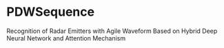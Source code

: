 # PDWSequence
Recognition of Radar Emitters with Agile Waveform Based on Hybrid Deep Neural Network and Attention Mechanism
